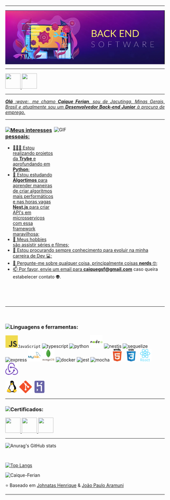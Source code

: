 
-----

<div>
<img align="center" alt="Header" src="https://github.com/Caique-Ferian/Caique-Ferian/blob/main/img/Captura%20de%20tela%20de%202023-02-09%2015-16-12.png"/>
</div>

-----

<a href="https://github.com/Caique-Ferian" target="_blank">
  <img src="https://cdn.iconscout.com/icon/free/png-256/github-108-438008.png" width="48px" height="48px">
</a> 
<a href="https://www.linkedin.com/in/caique-ferian-6a1320153/" target="_blank">
  <img src="https://i.ibb.co/Kx2GSrT/linkedin.png" width="48px" height="48px">

-----

<div align="justify">
  <i><b>Olá</b> :wave:, me chamo <b>Caique Ferian</b>, sou de Jacutinga, Minas Gerais, Brasil e atualmente sou um <b>Desenvolvedor Back-end Junior</b> à procura de emprego.</i>
</div>



-----
  
<div>  
<div>
<img align="right" alt="GIF" src="https://github.com/joaopauloaramuni/joaopauloaramuni/blob/master/img/dev.gif?raw=true" width="350px" height="350px"/>
</div>
  
### <img height="20" src="https://raw.githubusercontent.com/innng/innng/master/assets/soulgem-sayaka.gif"/>Meus interesses pessoais:  
  
- 👨🏽‍💻 Estou realizando projetos da **Trybe** e aprofundando em **Python**;
- 🌱 Estou estudando **Algortimos** para aprender maneiras de criar algoritmos mais performáticos e nas horas vagas **Nest.js** para criar API's em microsserviços com essa framework maravilhosa; 
- 🤔 Meus hobbies são assistir séries e filmes;
- 💼 Estou procurando sempre conhecimento para evoluir na minha carreira de Dev 💻;
- 💬 Pergunte-me sobre qualquer coisa, principalmente coisas **nerds** 🤓;
- 📫 Por favor, envie um email para **caiquegsf@gmail.com** caso queira estabelecer contato 👽.
<!-- - 📝 Veja meu Curriculum Vitae <a href="https://gitconnected.com/johnatas-henrique/resume" target="_blank">clicando aqui</a> para mais informações. -->
  
<br/>
<br/>
<br/>
  
-----

<div>

<br/>
  
### <img height="20" src="https://raw.githubusercontent.com/innng/innng/master/assets/soulgem-sayaka.gif"/>Linguagens e ferramentas:  

 <code><img src="https://raw.githubusercontent.com/devicons/devicon/master/icons/javascript/javascript-original.svg" alt="javascript" width="40" height="40"/>JavaScript</code>
  <img src="https://upload.wikimedia.org/wikipedia/commons/4/4c/Typescript_logo_2020.svg" alt="typescript" width="40" height="40"/>
  <img src="https://upload.wikimedia.org/wikipedia/commons/c/c3/Python-logo-notext.svg" alt="python" width="40" height="40"/>
  <img src="https://raw.githubusercontent.com/devicons/devicon/master/icons/nodejs/nodejs-original-wordmark.svg" alt="nodejs" width="40" height="40"/>
  <img src="https://seeklogo.com/images/N/nestjs-logo-09342F76C0-seeklogo.com.png" alt="nestjs" width="40" height="40"/>
  <img src="https://seeklogo.com/images/S/sequelize-logo-9A5075DB9F-seeklogo.com.png" alt="sequelize" width="40" height="40"/>
  <img src="https://blog.amt.in/wp-content/uploads/2017/12/e16da876-c2fd-4eb8-ae72-4b193c534938-Edited.png" alt="express" width="40" height="40"/>
  <img src="https://raw.githubusercontent.com/devicons/devicon/master/icons/mysql/mysql-original-wordmark.svg" alt="mysql" width="40" height="40"/>
  <img src="https://raw.githubusercontent.com/devicons/devicon/master/icons/mongodb/mongodb-original-wordmark.svg" alt="mongodb" width="40" height="40"/>
  <img src="https://cdn.icon-icons.com/icons2/2699/PNG/512/docker_official_logo_icon_169250.png" alt="docker" width="40" height="40"/>
  <img src="https://www.learnstorybook.com/intro-to-storybook/logo-jest.png" alt="jest" width="40" height="40" />
  <img src="https://camo.githubusercontent.com/b038408a220da15a2710d79f3bc3834c9fa8c32c7ceb22f8554c5799ceea768e/68747470733a2f2f63646e2e6a7364656c6976722e6e65742f67682f64657669636f6e732f64657669636f6e2f69636f6e732f6d6f6368612f6d6f6368612d706c61696e2e737667" alt="mocha" width="40" height="40"/>
  <img src="https://raw.githubusercontent.com/devicons/devicon/master/icons/html5/html5-original-wordmark.svg" alt="html5" width="40" height="40"/> 
  <img src="https://raw.githubusercontent.com/devicons/devicon/master/icons/css3/css3-original-wordmark.svg" alt="css3" width="40" height="40"/> 
  <img src="https://raw.githubusercontent.com/devicons/devicon/master/icons/react/react-original-wordmark.svg" alt="react" width="40" height="40"/> 
  <img src="https://raw.githubusercontent.com/devicons/devicon/master/icons/redux/redux-original.svg" alt="redux" width="40" height="40"/>

  <img src="https://raw.githubusercontent.com/devicons/devicon/master/icons/linux/linux-original.svg" alt="linux" width="40" height="40" />
  <img src="https://raw.githubusercontent.com/devicons/devicon/master/icons/git/git-original.svg" alt="git" width="40" height="40"/>
  <img src="https://raw.githubusercontent.com/devicons/devicon/master/icons/heroku/heroku-plain.svg" alt="heroku" width="40" height="40"/> 
  
  </div>
  
-----
  
### <img height="20" src="https://raw.githubusercontent.com/innng/innng/master/assets/soulgem-sayaka.gif"/>Certificados:  
 
<a href="https://www.credential.net/4393523f-fee2-4e18-a4be-239990cf7957#gs.ocz2re" target="_blank">
  <img src="https://www.svgrepo.com/show/169718/coding.svg" width="48px" height="48px">
</a>
<a href="https://www.credential.net/bd1520b6-b272-4220-a8b8-115c6fdc93d0#gs.jjnued" target="_blank">
  <img src="https://www.svgrepo.com/show/271564/coding.svg" width="48px" height="48px">
</a>    
<a href="https://www.credential.net/5d02f7c3-3146-442b-b671-c800f4f75aa8#gs.octw58" target="_blank">
  <img src="https://pic.onlinewebfonts.com/svg/img_544508.png" width="48px" height="48px">
</a> 

-----

![Anurag's GitHub stats](https://github-readme-stats.vercel.app/api?username=Caique-Ferian&show_icons=true&theme=midnight-purple)

<br />

[![Top Langs](https://github-readme-stats.vercel.app/api/top-langs/?username=Caique-Ferian&layout=compact)](https://github.com/Caique-Ferian/github-readme-stats)

<p align="left"> <img src="https://komarev.com/ghpvc/?username=Caique-Ferian" alt="Caique-Ferian" /> </p>


⭐️ Baseado em [Johnatas Henrique](https://github.com/johnatas-henrique) & [João Paulo Aramuni](https://github.com/joaopauloaramuni)

-----
